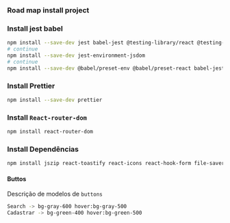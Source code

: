 ### Road map install project


### Install jest babel

```bash
npm install --save-dev jest babel-jest @testing-library/react @testing-library/jest-dom
# continue 
npm install --save-dev jest-environment-jsdom
# continue 
npm install --save-dev @babel/preset-env @babel/preset-react babel-jest
```
### Install Prettier

```bash
npm install --save-dev prettier
```

### Install `React-router-dom`

```bash
npm install react-router-dom
```
### Install Dependências
```bash
npm install jszip react-toastify react-icons react-hook-form file-saver
```



#### Buttos
Descrição de modelos de `buttons`

```bash
Search -> bg-gray-600 hover:bg-gray-500
Cadastrar -> bg-green-400 hover:bg-green-500
```